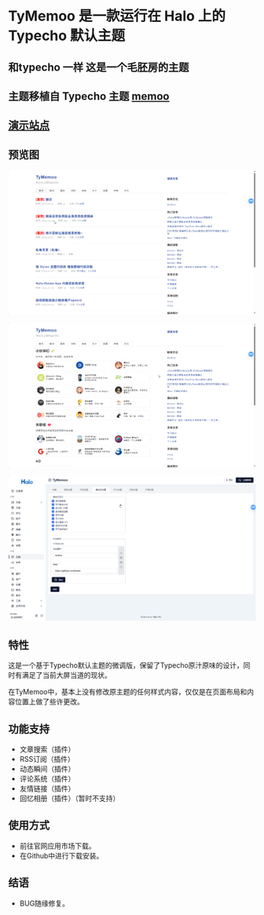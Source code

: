 # TyMemoo  是一款运行在 Halo 上的 Typecho 默认主题

## 和typecho 一样 这是一个毛胚房的主题

## 主题移植自 Typecho 主题 [memoo](https://github.com/wei-with-two-swords/memoo/)

##   [演示站点](https://blog.likesrt.com/?preview-theme=theme-TyMemoo)

## 预览图

![TyMemoo 首页](templates\assets\images\docs\PixPin_2025-01-16_15-32-45.png)

![TyMemoo 友链页](templates\assets\images\docs\PixPin_2025-01-16_15-33-03.png)

![TyMemoo 部分配置](templates\assets\images\docs\PixPin_2025-01-16_15-33-17.png)

## 特性

这是一个基于Typecho默认主题的微调版，保留了Typecho原汁原味的设计，同时有满足了当前大屏当道的现状。

在TyMemoo中，基本上没有修改原主题的任何样式内容，仅仅是在页面布局和内容位置上做了些许更改。

## 功能支持
- 文章搜索（插件）
- RSS订阅（插件）
- 动态瞬间（插件）
- 评论系统（插件）
- 友情链接（插件）
- 回忆相册（插件）（暂时不支持）


## 使用方式
- 前往官网应用市场下载。
- 在Github中进行下载安装。

## 结语

- BUG随缘修复。
